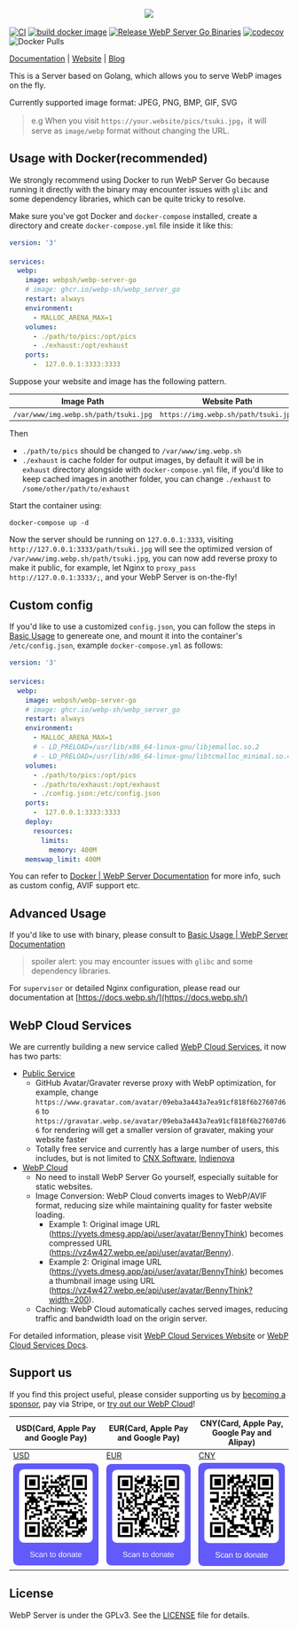 <p align="center">
	<img src="./pics/webp_server.png"/>
</p>

[![CI](https://github.com/webp-sh/webp_server_go/actions/workflows/CI.yaml/badge.svg)](https://github.com/webp-sh/webp_server_go/actions/workflows/CI.yaml)
[![build docker image](https://github.com/webp-sh/webp_server_go/actions/workflows/release_binary.yaml/badge.svg)](https://github.com/webp-sh/webp_server_go/actions/workflows/release_binary.yaml)
[![Release WebP Server Go Binaries](https://github.com/webp-sh/webp_server_go/actions/workflows/release_docker_image.yaml/badge.svg)](https://github.com/webp-sh/webp_server_go/actions/workflows/release_docker_image.yaml)
[![codecov](https://codecov.io/gh/webp-sh/webp_server_go/branch/master/graph/badge.svg?token=VR3BMZME65)](https://codecov.io/gh/webp-sh/webp_server_go)
![Docker Pulls](https://img.shields.io/docker/pulls/webpsh/webp-server-go?style=plastic)

[Documentation](https://docs.webp.sh/) | [Website](https://webp.sh/) | [Blog](https://blog.webp.se/)

This is a Server based on Golang, which allows you to serve WebP images on the fly.

Currently supported image format: JPEG, PNG, BMP, GIF, SVG

> e.g When you visit `https://your.website/pics/tsuki.jpg`，it will serve as `image/webp` format without changing the URL.

## Usage with Docker(recommended)

We strongly recommend using Docker to run WebP Server Go because running it directly with the binary may encounter issues with `glibc` and some dependency libraries, which can be quite tricky to resolve.

Make sure you've got Docker and `docker-compose` installed, create a directory and create `docker-compose.yml` file inside it like this:

```yml
version: '3'

services:
  webp:
    image: webpsh/webp-server-go
    # image: ghcr.io/webp-sh/webp_server_go
    restart: always
    environment:
      - MALLOC_ARENA_MAX=1
    volumes:
      - ./path/to/pics:/opt/pics
      - ./exhaust:/opt/exhaust
    ports:
      -  127.0.0.1:3333:3333
```

Suppose your website and image has the following pattern.

| Image Path                            | Website Path                         |
| ------------------------------------- | ------------------------------------ |
| `/var/www/img.webp.sh/path/tsuki.jpg` | `https://img.webp.sh/path/tsuki.jpg` |

Then

* `./path/to/pics` should be changed to `/var/www/img.webp.sh`
* `./exhaust` is cache folder for output images, by default it will be in `exhaust` directory alongside with `docker-compose.yml` file, if you'd like to keep cached images in another folder, you can change  `./exhaust` to `/some/other/path/to/exhaust`

Start the container using:

```
docker-compose up -d
```

Now the server should be running on `127.0.0.1:3333`, visiting `http://127.0.0.1:3333/path/tsuki.jpg` will see the optimized version of `/var/www/img.webp.sh/path/tsuki.jpg`, you can now add reverse proxy to make it public, for example, let Nginx to `proxy_pass http://127.0.0.1:3333/;`, and your WebP Server is on-the-fly!

## Custom config

If you'd like to use a customized `config.json`, you can follow the steps in [Basic Usage](https://docs.webp.sh/usage/basic-usage/) to genereate one, and mount it into the container's `/etc/config.json`, example `docker-compose.yml` as follows:

```yml
version: '3'

services:
  webp:
    image: webpsh/webp-server-go
    # image: ghcr.io/webp-sh/webp_server_go
    restart: always
    environment:
      - MALLOC_ARENA_MAX=1
      # - LD_PRELOAD=/usr/lib/x86_64-linux-gnu/libjemalloc.so.2
      # - LD_PRELOAD=/usr/lib/x86_64-linux-gnu/libtcmalloc_minimal.so.4.5.6
    volumes:
      - ./path/to/pics:/opt/pics
      - ./path/to/exhaust:/opt/exhaust
      - ./config.json:/etc/config.json
    ports:
      -  127.0.0.1:3333:3333
    deploy:
      resources:
        limits:
          memory: 400M
    memswap_limit: 400M
```

You can refer to [Docker | WebP Server Documentation](https://docs.webp.sh/usage/docker/) for more info, such as custom config, AVIF support etc.

## Advanced Usage

If you'd like to use with binary, please consult to [Basic Usage | WebP Server Documentation](https://docs.webp.sh/usage/basic-usage/)

>spoiler alert: you may encounter issues with `glibc` and some dependency libraries.

For `supervisor` or detailed Nginx configuration, please read our documentation at [https://docs.webp.sh/](https://docs.webp.sh/)

## WebP Cloud Services

We are currently building a new service called [WebP Cloud Services](https://webp.se/), it now has two parts:

* [Public Service](https://public.webp.se)
  * GitHub Avatar/Gravater reverse proxy with WebP optimization, for example, change `https://www.gravatar.com/avatar/09eba3a443a7ea91cf818f6b27607d66` to `https://gravatar.webp.se/avatar/09eba3a443a7ea91cf818f6b27607d66` for rendering will get a smaller version of gravater, making your website faster 
  * Totally free service and currently has a large number of users, this includes, but is not limited to [CNX Software](https://www.cnx-software.com/), [Indienova](https://indienova.com/en) 
* [WebP Cloud](https://docs.webp.se/webp-cloud/)
  * No need to install WebP Server Go yourself, especially suitable for static websites.
  * Image Conversion: WebP Cloud converts images to WebP/AVIF format, reducing size while maintaining quality for faster website loading.
    * Example 1: Original image URL (https://yyets.dmesg.app/api/user/avatar/BennyThink) becomes compressed URL (https://vz4w427.webp.ee/api/user/avatar/Benny).
    * Example 2: Original image URL (https://yyets.dmesg.app/api/user/avatar/BennyThink) becomes a thumbnail image using URL (https://vz4w427.webp.ee/api/user/avatar/BennyThink?width=200).
  * Caching: WebP Cloud automatically caches served images, reducing traffic and bandwidth load on the origin server.

For detailed information, please visit [WebP Cloud Services Website](https://webp.se/) or [WebP Cloud Services Docs](https://docs.webp.se/).

## Support us

If you find this project useful, please consider supporting
us by [becoming a sponsor](https://github.com/sponsors/webp-sh), pay via Stripe, or [try out our WebP Cloud](https://docs.webp.se/webp-cloud/basic/)!

| USD(Card, Apple Pay and Google Pay)              | EUR(Card, Apple Pay and Google Pay)              | CNY(Card, Apple Pay, Google Pay and Alipay)      |
|--------------------------------------------------|--------------------------------------------------|--------------------------------------------------|
| [USD](https://donate.stripe.com/4gwfZn2RDgag0bScMN) | [EUR](https://donate.stripe.com/28odRfgItgage2IfZ0) | [CNY](https://donate.stripe.com/00geVj8bX3nuf6MeUU) |
| ![](pics/USD.png)                                | ![](pics/EUR.png)                                | ![](pics/CNY.png)                                |

## License

WebP Server is under the GPLv3. See the [LICENSE](./LICENSE) file for details.

